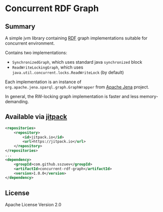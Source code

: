 # Concurrent RDF Graph

## Summary

A simple jvm library containing [RDF](https://www.w3.org/TR/rdf11-concepts/) graph implementations suitable for concurrent environment.

Contains two implementations:
- `SynchronizedGraph`, which uses standard java `synchronized` block
- `ReadWriteLockingGraph`, which uses `java.util.concurrent.locks.ReadWriteLock` (by default)

Each implementation is an instance of `org.apache.jena.sparql.graph.GraphWrapper` from [Apache Jena](https://github.com/apache/jena) project.

In general, the RW-locking graph implementation is faster and less memory-demanding.

## Available via [jitpack](https://jitpack.io/#sszuev/concurrent-rdf-graph)

```xml
<repositories>
    <repository>
        <id>jitpack.io</id>
        <url>https://jitpack.io</url>
    </repository>
</repositories>
...
<dependency>
    <groupId>com.github.sszuev</groupId>
    <artifactId>concurrent-rdf-graph</artifactId>
    <version>1.0.0</version>
</dependency>
```


## License

Apache License Version 2.0